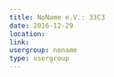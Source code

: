 ```yaml
---
title: NoName e.V.: 33C3
date: 2016-12-29
location: 
link: 
usergroup: noname
type: usergroup
---
```

